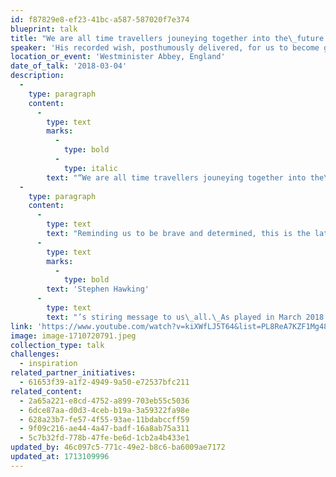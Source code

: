 ```yaml
---
id: f87829e8-ef23-41bc-a587-587020f7e374
blueprint: talk
title: "We are all time travellers jouneying together into the\_future..."
speaker: 'His recorded wish, posthumously delivered, for us to become global citizens.'
location_or_event: 'Westminister Abbey, England'
date_of_talk: '2018-03-04'
description:
  -
    type: paragraph
    content:
      -
        type: text
        marks:
          -
            type: bold
          -
            type: italic
        text: "“We are all time travellers jouneying together into the\_future.\_But let us work together to make that future a place we want to visit.”\_\_\_"
  -
    type: paragraph
    content:
      -
        type: text
        text: "Reminding us to be brave and determined, this is the late\_"
      -
        type: text
        marks:
          -
            type: bold
        text: 'Stephen Hawking'
      -
        type: text
        text: "’s stiring message to us\_all.\_As played in March 2018 at his memorial service at Westminster Abbey, in the garden, and simultaneously transmitted into space, this is Professor Stephen Hawking‘s recorded wish for each of us to become global citizens."
link: 'https://www.youtube.com/watch?v=kiXWfLJ5T64&list=PL8ReA7KZF1Mg48CKRoh-UpHoIC0IdyzGa'
image: image-1710720791.jpeg
collection_type: talk
challenges:
  - inspiration
related_partner_initiatives:
  - 61653f39-a1f2-4949-9a50-e72537bfc211
related_content:
  - 2a65a221-e8cd-4752-a899-703eb55c5036
  - 6dce87aa-d0d3-4ceb-b19a-3a59322fa98e
  - 628a23b7-fe57-4f55-93ae-11bdabccff59
  - 9f09c216-ae44-4a47-badf-16a8ab75a311
  - 5c7b32fd-778b-47fe-be6d-1cb2a4b433e1
updated_by: 46c097c5-771c-49e2-b8c6-ba6009ae7172
updated_at: 1713109996
---
```

